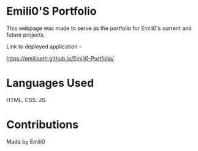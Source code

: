 # Emili0'S Portfolio

This webpage was made to serve as the portfolio for 
Emili0's current and future projects.


Link to deployed application -

https://emilioeth.github.io/Emili0-Portfolio/

# Languages Used

HTML. CSS. JS.

# Contributions 

Made by Emili0


